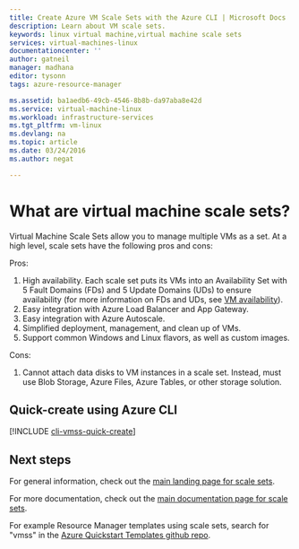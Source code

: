 ```yaml
---
title: Create Azure VM Scale Sets with the Azure CLI | Microsoft Docs
description: Learn about VM scale sets.
keywords: linux virtual machine,virtual machine scale sets
services: virtual-machines-linux
documentationcenter: ''
author: gatneil
manager: madhana
editor: tysonn
tags: azure-resource-manager

ms.assetid: ba1aedb6-49cb-4546-8b8b-da97aba8e42d
ms.service: virtual-machine-linux
ms.workload: infrastructure-services
ms.tgt_pltfrm: vm-linux
ms.devlang: na
ms.topic: article
ms.date: 03/24/2016
ms.author: negat

---
```

# What are virtual machine scale sets?
Virtual Machine Scale Sets allow you to manage multiple VMs as a set. At a high level, scale sets have the following pros and cons:

Pros:

1. High availability. Each scale set puts its VMs into an Availability Set with 5 Fault Domains (FDs) and 5 Update Domains (UDs) to ensure availability (for more information on FDs and UDs, see [VM availability](virtual-machines-linux-manage-availability.md?toc=%2fazure%2fvirtual-machines%2flinux%2ftoc.json)). 
2. Easy integration with Azure Load Balancer and App Gateway.
3. Easy integration with Azure Autoscale.
4. Simplified deployment, management, and clean up of VMs.
5. Support common Windows and Linux flavors, as well as custom images.

Cons:

1. Cannot attach data disks to VM instances in a scale set. Instead, must use Blob Storage, Azure Files, Azure Tables, or other storage solution.

## Quick-create using Azure CLI
[!INCLUDE [cli-vmss-quick-create](../../includes/virtual-machines-linux-cli-vmss-quick-create-include.md)]

## Next steps
For general information, check out the [main landing page for scale sets](https://azure.microsoft.com/services/virtual-machine-scale-sets/).

For more documentation, check out the [main documentation page for scale sets](../virtual-machine-scale-sets/virtual-machine-scale-sets-overview.md).

For example Resource Manager templates using scale sets, search for "vmss" in the [Azure Quickstart Templates github repo](https://github.com/Azure/azure-quickstart-templates).

